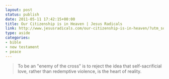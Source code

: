 ```yaml
---
layout: post
status: publish
date: 2011-05-11 17:42:15+00:00
title: Our Citizenship is in Heaven | Jesus Radicals
link: http://www.jesusradicals.com/our-citizenship-is-in-heaven/?utm_source=feedburner&utm_medium=feed&utm_campaign=Feed%3A+JesusRadicals+%28Jesus+Radicals%29
type: aside
categories:
- bible
- new testament
- peace
---
```


> To be an "enemy of the cross" is to reject the idea that self-sacrificial love, rather than redemptive violence, is the heart of reality.
